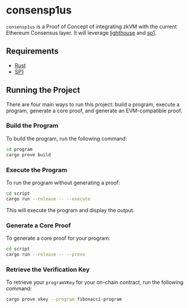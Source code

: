 # consensp1us

`consensp1us` is a Proof of Concept of integrating zkVM with the current Ethereum Consensus layer. It will leverage [lighthouse](https://github.com/sigp/lighthouse) and [sp1](https://github.com/succinctlabs/sp1).

## Requirements

- [Rust](https://rustup.rs/)
- [SP1](https://docs.succinct.xyz/getting-started/install.html)

## Running the Project

There are four main ways to run this project: build a program, execute a program, generate a core proof, and
generate an EVM-compatible proof.

### Build the Program

To build the program, run the following command:

```sh
cd program
cargo prove build
```

### Execute the Program

To run the program without generating a proof:

```sh
cd script
cargo run --release -- --execute
```

This will execute the program and display the output.

### Generate a Core Proof

To generate a core proof for your program:

```sh
cd script
cargo run --release -- --prove
```

### Retrieve the Verification Key

To retrieve your `programVKey` for your on-chain contract, run the following command:

```sh
cargo prove vkey --program fibonacci-program
```